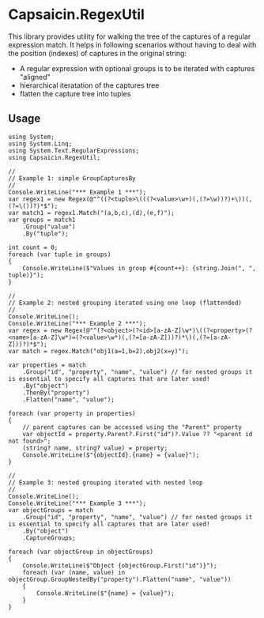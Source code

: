 # Capsaicin.RegexUtil
This library provides utility for walking the tree of the captures of a regular expression match. It helps in following scenarios without having to deal with the position (indexes) of captures in the original string:
- A regular expression with optional groups is to be iterated with captures "aligned"
- hierarchical iteratation of the captures tree 
- flatten the capture tree into tuples

## Usage
```
using System;
using System.Linq;
using System.Text.RegularExpressions;
using Capsaicin.RegexUtil;

//
// Example 1: simple GroupCapturesBy
//
Console.WriteLine("*** Example 1 ***");
var regex1 = new Regex(@"^((?<tuple>\(((?<value>\w+)(,(?=\w))?)+\))(,(?=\())?)*$");
var match1 = regex1.Match("(a,b,c),(d),(e,f)");
var groups = match1
    .Group("value")
    .By("tuple");

int count = 0;
foreach (var tuple in groups)
{
    Console.WriteLine($"Values in group #{count++}: {string.Join(", ", tuple)}");
}

//
// Example 2: nested grouping iterated using one loop (flattended)
//
Console.WriteLine();
Console.WriteLine("*** Example 2 ***");
var regex = new Regex(@"^(?<object>(?<id>[a-zA-Z]\w*)\((?<property>(?<name>[a-zA-Z]\w*)=(?<value>\w*)(,(?=[a-zA-Z]))?)*\)(,(?=[a-zA-Z]))?)*$");
var match = regex.Match("obj1(a=1,b=2),obj2(x=y)");

var properties = match
    .Group("id", "property", "name", "value") // for nested groups it is essential to specify all captures that are later used!
    .By("object")
    .ThenBy("property")
    .Flatten("name", "value");

foreach (var property in properties)
{
    // parent captures can be accessed using the "Parent" property
    var objectId = property.Parent?.First("id")?.Value ?? "<parent id not found>";
    (string? name, string? value) = property;
    Console.WriteLine($"{objectId}.{name} = {value}");
}

//
// Example 3: nested grouping iterated with nested loop
//
Console.WriteLine();
Console.WriteLine("*** Example 3 ***");
var objectGroups = match
    .Group("id", "property", "name", "value") // for nested groups it is essential to specify all captures that are later used!
    .By("object")
    .CaptureGroups;

foreach (var objectGroup in objectGroups)
{
    Console.WriteLine($"Object {objectGroup.First("id")}");
    foreach (var (name, value) in objectGroup.GroupNestedBy("property").Flatten("name", "value"))
    {
        Console.WriteLine($"{name} = {value}");
    }
}
```
